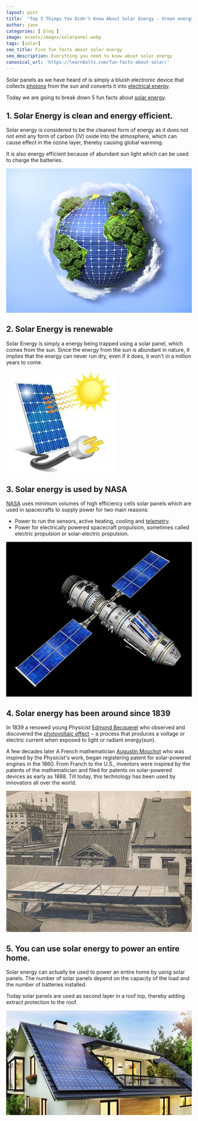 ```yaml
---
layout: post
title:  "Top 5 Things You Didn't Know About Solar Energy - Green energy, NASA"
author: jane
categories: [ blog ]
image: assets/images/solarpanel.webp
tags: [solar]
seo_title: Five fun facts about solar energy
seo_description: Everything you need to know about solar energy
canonical_url: 'https://learnbolts.com/fun-facts-about-solar/'
---
```

Solar panels as we have heard of is simply a bluish electronic device that collects [photons](https://www.thoughtco.com/what-is-a-photon-definition-and-properties-2699039) from the sun and converts it into [electrical energy](https://byjus.com/physics/electrical-energy-and-power/).

Today we are going to break down 5 fun facts about [solar energy](https://www.energy.gov/eere/solar/how-does-solar-work#:~:text=Solar%20technologies%20convert%20sunlight%20into,in%20batteries%20or%20thermal%20storage.).

## 1. Solar Energy is clean and energy efficient.

Solar energy is considered to be the cleanest form of energy as it does not not emit any form of carbon (IV) oxide into the atmosphere, which can cause effect in the ozone layer, thereby causing global warming.

It is also energy efficient because of abundant sun light which can be used to charge the batteries.

![solar-energy-clean](../assets/images/Green-solar-panels-make-clean-energy-more-aesthetically-appealing.webp)

## 2. Solar Energy is renewable

Solar Energy is simply a energy being trapped using a solar panel, which comes from the sun.
Since the energy from the sun is abundant in nature, it implies that the energy can never run dry, even if it does, it won't in a million years to come.

![RENEWABLE-ENERGY](../assets/images/is-solar-renewable-300x278.webp)

## 3. Solar energy is used by NASA

[NASA](https://en.wikipedia.org/wiki/NASA) uses minimum volumes  of high efficiency cells solar panels which are used in spacecrafts to supply power for two main reasons:
* Power to run the sensors, active heating, cooling and [telemetry](https://stackify.com/telemetry-tutorial/).
* Power for electrically powered spacecraft propulsion, sometimes called electric propulsion or solar-electric propulsion.

![NASA](../assets/images/83fcacfa5163560414f4df68c6826534.webp)

## 4. Solar energy has been around since 1839

In 1839 a renowed young Physicist [Edmond Becquerel](https://en.wikipedia.org/wiki/Edmond_Becquerel) who observed and discovered the [photovoltaic effect](https://byjus.com/jee/photoelectric-effect/) $-$ a process that produces a voltage or electric current when exposed to light or radiant energy(sun).

A few decades later A French mathematician [Augustin Mouchot](https://en.wikipedia.org/wiki/Augustin_Mouchot) who was inspired by the Physicist's work, began registering patent for solar-powered engines in the 1860. From Franch to the U.S., inventors were inspired by the patents of the mathematician and filed for patents on solar-powered devices as early as 1888.
Till today, this technology has been used by innovators all over the world.

![solar-panel-1888](../assets/images/first_solar_array-charles_fritts.webp)

## 5. You can use solar energy to power an entire home.

Solar energy can actually be used to power an entire home by using solar panels. The number of solar panels depend on the capacity of the load and the number of batteries installed.

Today solar panels are used as second layer in a roof top, thereby adding extract protection to the roof.

![Solar panel](../assets/images/solar-panels.webp)


 
 
